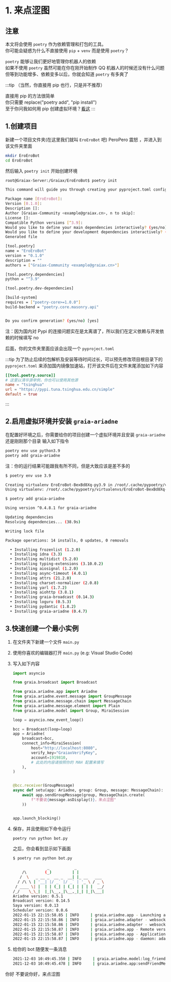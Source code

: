 # 1. 来点涩图

## 注意

本文将会使用 `poetry` 作为依赖管理和打包的工具。  
你可能会疑惑为什么不直接使用 `pip` + `venv` 而是使用 `poetry`？

`poetry` 能够让我们更好地管理你机器人的依赖  
如果不使用 `poetry` 虽然可能在你在刚开始制作 QQ 机器人的时候还没有什么问题  
但等到功能增多、依赖变多以后，你就会知道 `poetry` 有多爽了  

:::tip
（当然，你直接用 pip 也行，只是并不推荐）

直接用 pip 的方法很简单  
你只需要 replace("poetry add", "pip install")  
至于你问我如何用 pip 创建虚拟环境？[看这](0_before_start.html#_8-当你遇到不会的东西的时候)
:::

## 1.创建项目

新建一个项目文件夹(在这里我们就叫 `EroEroBot` 吧) <Curtain>PeroPero 震怒</Curtain> ，并进入到该文件夹里面

```bash
mkdir EroEroBot
cd EroEroBot
```

然后输入 `poetry init` 开始创建环境

```bash
root@Graiax-Server:/Graiax/EroEroBot$ poetry init

This command will guide you through creating your pyproject.toml config.

Package name [EroEroBot]:
Version [0.1.0]:
Description []:
Author [Graiax-Community <example@graiax.cn>, n to skip]:
License []:
Compatible Python versions [^3.9]:
Would you like to define your main dependencies interactively? (yes/no) [yes] no # 注意，这里要你自己填写 no
Would you like to define your development dependencies interactively? (yes/no) [yes] no # 注意，这里要你自己填写 no
Generated file

[tool.poetry]
name = "EroEroBot"
version = "0.1.0"
description = ""
authors = ["Graiax-Community <example@graiax.cn>"]

[tool.poetry.dependencies]
python = "^3.9"

[tool.poetry.dev-dependencies]

[build-system]
requires = ["poetry-core>=1.0.0"]
build-backend = "poetry.core.masonry.api"


Do you confirm generation? (yes/no) [yes]
```

注：因为国内对 Pypi 的连接问题实在是太离谱了，所以我们在定义依赖与开发依赖的时候填写 no

后面，你的文件夹里面应该会出现一个 `pyproject.toml`

:::tip
为了防止后续的包解析及安装等待时间过长，可以预先修改项目根目录下的 `pyproject.toml` 来添加国内镜像加速站，打开该文件后在文件末尾添加如下内容

```toml
[[tool.poetry.source]]
# 这里以清华源举例，你也可以使用其他源
name = "tsinghua"
url = "https://pypi.tuna.tsinghua.edu.cn/simple"
default = true
```

:::

## 2.启用虚拟环境并安装 `graia-ariadne`

在配置好环境之后，你需要给你的项目创建一个虚拟环境并且安装 `graia-ariadne`
还是刚刚那个目录
输入如下指令

```bash
poetry env use python3.9
poetry add graia-ariadne
```

注：你的运行结果可能跟我有所不同，但是大致应该是差不多的

```bash
$ poetry env use 3.9

Creating virtualenv EroEroBot-BexBd8Xq-py3.9 in /root/.cache/pypoetry/virtualenvs
Using virtualenv: /root/.cache/pypoetry/virtualenvs/EroEroBot-BexBd8Xq-py3.9
```

```bash
$ poetry add graia-ariadne

Using version ^0.4.8.1 for graia-ariadne

Updating dependencies
Resolving dependencies... (38.9s)

Writing lock file

Package operations: 14 installs, 0 updates, 0 removals

  • Installing frozenlist (1.2.0)
  • Installing idna (3.3)
  • Installing multidict (5.2.0)
  • Installing typing-extensions (3.10.0.2)
  • Installing aiosignal (1.2.0)
  • Installing async-timeout (4.0.1)
  • Installing attrs (21.2.0)
  • Installing charset-normalizer (2.0.8)
  • Installing yarl (1.7.2)
  • Installing aiohttp (3.8.1)
  • Installing graia-broadcast (0.14.3)
  • Installing loguru (0.5.3)
  • Installing pydantic (1.8.2)
  • Installing graia-ariadne (0.4.7)
```

## 3.快速创建一个最小实例

1. 在文件夹下新建一个文件 `main.py`
2. 使用你喜欢的编辑器打开 `main.py` (e.g: Visual Studio Code)
3. 写入如下内容

   ```python
   import asyncio

   from graia.broadcast import Broadcast

   from graia.ariadne.app import Ariadne
   from graia.ariadne.event.message import GroupMessage
   from graia.ariadne.message.chain import MessageChain
   from graia.ariadne.message.element import Plain
   from graia.ariadne.model import Group, MiraiSession

   loop = asyncio.new_event_loop()

   bcc = Broadcast(loop=loop)
   app = Ariadne(
       broadcast=bcc,
       connect_info=MiraiSession(
           host="http://localhost:8080",
           verify_key="GraiaxVerifyKey",
           account=1919810,
           # 此处的内容请按照你的 MAH 配置来填写
       ),
   )


   @bcc.receiver(GroupMessage)
   async def setu(app: Ariadne, group: Group, message: MessageChain):
       await app.sendGroupMessage(group, MessageChain.create(
           f"不要说{message.asDisplay()}，来点涩图"
       ))


   app.launch_blocking()
   ```

4. 保存，并且使用如下命令运行

   ```bash
   poetry run python bot.py
   ```

   之后，你会看到显示如下画面

   ```bash
   $ poetry run python bot.py

                  _           _
       /\        (_)         | |
      /  \   _ __ _  __ _  __| |_ __   ___
     / /\ \ | '__| |/ _` |/ _` | '_ \ / _ \
    / ____ \| |  | | (_| | (_| | | | |  __/
   /_/    \_\_|  |_|\__,_|\__,_|_| |_|\___|
   Ariadne version: 0.5.1
   Broadcast version: 0.14.5
   Saya version: 0.0.13
   Scheduler version: 0.0.6
   2022-01-15 22:15:58.85 | INFO     | graia.ariadne.app - Launching app...
   2022-01-15 22:15:58.86 | INFO     | graia.ariadne.adapter - websocket: connected
   2022-01-15 22:15:58.86 | INFO     | graia.ariadne.adapter - websocket: ping task created
   2022-01-15 22:15:58.87 | INFO     | graia.ariadne.app - Remote version: 2.4.0
   2022-01-15 22:15:58.87 | INFO     | graia.ariadne.app - Application launched with 0.019s
   2022-01-15 22:15:58.87 | INFO     | graia.ariadne.app - daemon: adapter started
   ```

5. 给你的 bot 随便发一条消息

   ```bash
   2021-12-03 10:49:45.350 | INFO     | graia.ariadne.model:log_friend_message:114 - 1919810: [Graiax(114514)] -> '你好'
   2021-12-03 10:49:45.478 | INFO     | graia.ariadne.app:sendFriendMessage:114 - [BOT 1919810] Friend(114514) <- '不要说你好，来点涩图'
   ```

  <ChatPanel title="GraiaX-Community">
    <ChatMessage name="GraiaX" onright>你好</ChatMessage>
    <ChatMessage name="EroEroBot" :avatar="$withBase('/avatar/ero.webp')">不要说你好，来点涩图</ChatMessage>
  </ChatPanel>
